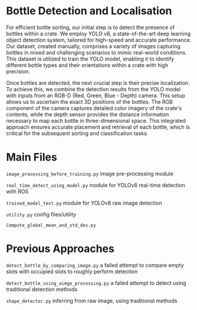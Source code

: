 # Bottle Detection and Localisation

For efficient bottle sorting, our initial step is to detect the presence of bottles within a crate. We employ YOLO v8, a state-of-the-art deep learning object detection system, tailored for high-speed and accurate performance. Our dataset, created manually, comprises a variety of images capturing bottles in mixed and challenging scenarios to mimic real-world conditions. This dataset is utilized to train the YOLO model, enabling it to identify different bottle types and their orientations within a crate with high precision.

Once bottles are detected, the next crucial step is their precise localization. To achieve this, we combine the detection results from the YOLO model with inputs from an RGB-D (Red, Green, Blue - Depth) camera. This setup allows us to ascertain the exact 3D positions of the bottles. The RGB component of the camera captures detailed color imagery of the crate's contents, while the depth sensor provides the distance information necessary to map each bottle in three-dimensional space. This integrated approach ensures accurate placement and retrieval of each bottle, which is critical for the subsequent sorting and classification tasks.


# Main Files

`image_processing_before_training.py` image pre-processing module

`real_time_detect_using_model.py` module for YOLOv8 real-time detection with ROS

`trained_model_test.py` module for YOLOv8 raw image detection

`utility.py` config files/utility

`Compute_global_mean_and_std_dev.py`

# Previous Approaches

`detect_bottle_by_comparing_image.py` a failed attempt to compare empty slots with occupied slots to roughly perform detection

`detect_bottle_using_aimge_processing.py` a failed attempt to detect using traditional detection methods

`shape_detector.py` inferring from raw image, using traditional methods

